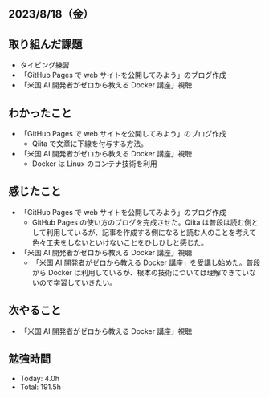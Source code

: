## 2023/8/18（金）

## 取り組んだ課題

- タイピング練習
- 「GitHub Pages で web サイトを公開してみよう」のブログ作成
- 「米国 AI 開発者がゼロから教える Docker 講座」視聴

## わかったこと

- 「GitHub Pages で web サイトを公開してみよう」のブログ作成
  - Qiita で文章に下線を付与する方法。
- 「米国 AI 開発者がゼロから教える Docker 講座」視聴
  - Docker は Linux のコンテナ技術を利用

## 感じたこと

- 「GitHub Pages で web サイトを公開してみよう」のブログ作成
  - GitHub Pages の使い方のブログを完成させた。Qiita は普段は読む側として利用しているが、記事を作成する側になると読む人のことを考えて色々工夫をしないといけないことをひしひしと感じた。
- 「米国 AI 開発者がゼロから教える Docker 講座」視聴
  - 「米国 AI 開発者がゼロから教える Docker 講座」を受講し始めた。普段から Docker は利用しているが、根本の技術については理解できていないので学習していきたい。

## 次やること

- 「米国 AI 開発者がゼロから教える Docker 講座」視聴

## 勉強時間

- Today: 4.0h
- Total: 191.5h
